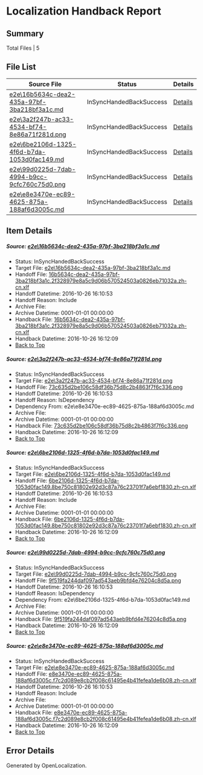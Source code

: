 # <a name='report-top'></a> Localization Handback Report

## Summary
 Total Files | 5

## File List
 Source File | Status | Details 
 ----------- | ------ | ------- 
 [e2e\16b5634c-dea2-435a-97bf-3ba218bf3a1c.md](https://github.com/OpenLocalizationTestOrg/ol-test0/blob/e45e4a9780a93c0373bcbbb11501e30d8eb10662/e2e/16b5634c-dea2-435a-97bf-3ba218bf3a1c.md) | InSyncHandedBackSuccess | [Details](#a47790daa66b88fa98d0cc62d181c9411100f4af1)
 [e2e\3a2f247b-ac33-4534-bf74-8e86a71f281d.png](https://github.com/OpenLocalizationTestOrg/ol-test0/blob/e45e4a9780a93c0373bcbbb11501e30d8eb10662/e2e/3a2f247b-ac33-4534-bf74-8e86a71f281d.png) | InSyncHandedBackSuccess | [Details](#73c635d2be106c58df36b75d8c2b4863f7f6c3362)
 [e2e\6be2106d-1325-4f6d-b7da-1053d0fac149.md](https://github.com/OpenLocalizationTestOrg/ol-test0/blob/e45e4a9780a93c0373bcbbb11501e30d8eb10662/e2e/6be2106d-1325-4f6d-b7da-1053d0fac149.md) | InSyncHandedBackSuccess | [Details](#8a6c88280ffbd171735ec2fab1eccd537e0a7f053)
 [e2e\99d0225d-7dab-4994-b9cc-9cfc760c75d0.png](https://github.com/OpenLocalizationTestOrg/ol-test0/blob/e45e4a9780a93c0373bcbbb11501e30d8eb10662/e2e/99d0225d-7dab-4994-b9cc-9cfc760c75d0.png) | InSyncHandedBackSuccess | [Details](#9f519fa244daf097ad543aeb9bfd4e76204c8d5a4)
 [e2e\e8e3470e-ec89-4625-875a-188af6d3005c.md](https://github.com/OpenLocalizationTestOrg/ol-test0/blob/e45e4a9780a93c0373bcbbb11501e30d8eb10662/e2e/e8e3470e-ec89-4625-875a-188af6d3005c.md) | InSyncHandedBackSuccess | [Details](#5bd2ba881633f09bb8d771e97b6f4e8c9f882c485)

## Item Details
##### <a name='a47790daa66b88fa98d0cc62d181c9411100f4af1'></a> Source: [e2e\16b5634c-dea2-435a-97bf-3ba218bf3a1c.md](https://github.com/OpenLocalizationTestOrg/ol-test0/blob/e45e4a9780a93c0373bcbbb11501e30d8eb10662/e2e/16b5634c-dea2-435a-97bf-3ba218bf3a1c.md)
* Status: InSyncHandedBackSuccess
* Target File: [e2e\16b5634c-dea2-435a-97bf-3ba218bf3a1c.md](https://github.com/OpenLocalizationTestOrg/ol-test0-zhcn/blob/68efed0d73eb9b59b6f186da23f40c3ddc994cea/e2e/16b5634c-dea2-435a-97bf-3ba218bf3a1c.md)
* Handoff File: [16b5634c-dea2-435a-97bf-3ba218bf3a1c.2f328979e8a5c9d06b570524503a0826eb71032a.zh-cn.xlf](https://github.com/OpenLocalizationTestOrg/ol-test0-handoff/blob/6ecd8c5eaa6142e165ef6a72266ce2c7fcb8c462/ol-handoff/OpenLocalizationTestOrg/ol-test0-zhcn/shujia/ht/16b5634c-dea2-435a-97bf-3ba218bf3a1c.2f328979e8a5c9d06b570524503a0826eb71032a.zh-cn.xlf)
* Handoff Datetime: 2016-10-26 16:10:53
* Handoff Reason: Include
* Archive File: 
* Archive Datetime: 0001-01-01 00:00:00
* Handback File: [16b5634c-dea2-435a-97bf-3ba218bf3a1c.2f328979e8a5c9d06b570524503a0826eb71032a.zh-cn.xlf](https://github.com/OpenLocalizationTestOrg/ol-test0-handback/blob/7650ceec98daec7317a27cc573255f89234abd42/ol-handback/OpenLocalizationTestOrg/ol-test0-zhcn/shujia/ht/16b5634c-dea2-435a-97bf-3ba218bf3a1c.2f328979e8a5c9d06b570524503a0826eb71032a.zh-cn.xlf)
* Handback Datetime: 2016-10-26 16:12:09
* [Back to Top](#report-top)

##### <a name='73c635d2be106c58df36b75d8c2b4863f7f6c3362'></a> Source: [e2e\3a2f247b-ac33-4534-bf74-8e86a71f281d.png](https://github.com/OpenLocalizationTestOrg/ol-test0/blob/e45e4a9780a93c0373bcbbb11501e30d8eb10662/e2e/3a2f247b-ac33-4534-bf74-8e86a71f281d.png)
* Status: InSyncHandedBackSuccess
* Target File: [e2e\3a2f247b-ac33-4534-bf74-8e86a71f281d.png](https://github.com/OpenLocalizationTestOrg/ol-test0-zhcn/blob/68efed0d73eb9b59b6f186da23f40c3ddc994cea/e2e/3a2f247b-ac33-4534-bf74-8e86a71f281d.png)
* Handoff File: [73c635d2be106c58df36b75d8c2b4863f7f6c336.png](https://github.com/OpenLocalizationTestOrg/ol-test0-handoff/blob/6ecd8c5eaa6142e165ef6a72266ce2c7fcb8c462/ol-handoff/OpenLocalizationTestOrg/ol-test0-zhcn/shujia/ht/73c635d2be106c58df36b75d8c2b4863f7f6c336.png)
* Handoff Datetime: 2016-10-26 16:10:53
* Handoff Reason: IsDependency
* Dependency From: e2e\e8e3470e-ec89-4625-875a-188af6d3005c.md
* Archive File: 
* Archive Datetime: 0001-01-01 00:00:00
* Handback File: [73c635d2be106c58df36b75d8c2b4863f7f6c336.png](https://github.com/OpenLocalizationTestOrg/ol-test0-handback/blob/7650ceec98daec7317a27cc573255f89234abd42/ol-handback/OpenLocalizationTestOrg/ol-test0-zhcn/shujia/ht/73c635d2be106c58df36b75d8c2b4863f7f6c336.png)
* Handback Datetime: 2016-10-26 16:12:09
* [Back to Top](#report-top)

##### <a name='8a6c88280ffbd171735ec2fab1eccd537e0a7f053'></a> Source: [e2e\6be2106d-1325-4f6d-b7da-1053d0fac149.md](https://github.com/OpenLocalizationTestOrg/ol-test0/blob/e45e4a9780a93c0373bcbbb11501e30d8eb10662/e2e/6be2106d-1325-4f6d-b7da-1053d0fac149.md)
* Status: InSyncHandedBackSuccess
* Target File: [e2e\6be2106d-1325-4f6d-b7da-1053d0fac149.md](https://github.com/OpenLocalizationTestOrg/ol-test0-zhcn/blob/68efed0d73eb9b59b6f186da23f40c3ddc994cea/e2e/6be2106d-1325-4f6d-b7da-1053d0fac149.md)
* Handoff File: [6be2106d-1325-4f6d-b7da-1053d0fac149.8be750c81802e92d3c87a76c23701f7a6ebf1830.zh-cn.xlf](https://github.com/OpenLocalizationTestOrg/ol-test0-handoff/blob/6ecd8c5eaa6142e165ef6a72266ce2c7fcb8c462/ol-handoff/OpenLocalizationTestOrg/ol-test0-zhcn/shujia/ht/6be2106d-1325-4f6d-b7da-1053d0fac149.8be750c81802e92d3c87a76c23701f7a6ebf1830.zh-cn.xlf)
* Handoff Datetime: 2016-10-26 16:10:53
* Handoff Reason: Include
* Archive File: 
* Archive Datetime: 0001-01-01 00:00:00
* Handback File: [6be2106d-1325-4f6d-b7da-1053d0fac149.8be750c81802e92d3c87a76c23701f7a6ebf1830.zh-cn.xlf](https://github.com/OpenLocalizationTestOrg/ol-test0-handback/blob/7650ceec98daec7317a27cc573255f89234abd42/ol-handback/OpenLocalizationTestOrg/ol-test0-zhcn/shujia/ht/6be2106d-1325-4f6d-b7da-1053d0fac149.8be750c81802e92d3c87a76c23701f7a6ebf1830.zh-cn.xlf)
* Handback Datetime: 2016-10-26 16:12:09
* [Back to Top](#report-top)

##### <a name='9f519fa244daf097ad543aeb9bfd4e76204c8d5a4'></a> Source: [e2e\99d0225d-7dab-4994-b9cc-9cfc760c75d0.png](https://github.com/OpenLocalizationTestOrg/ol-test0/blob/e45e4a9780a93c0373bcbbb11501e30d8eb10662/e2e/99d0225d-7dab-4994-b9cc-9cfc760c75d0.png)
* Status: InSyncHandedBackSuccess
* Target File: [e2e\99d0225d-7dab-4994-b9cc-9cfc760c75d0.png](https://github.com/OpenLocalizationTestOrg/ol-test0-zhcn/blob/68efed0d73eb9b59b6f186da23f40c3ddc994cea/e2e/99d0225d-7dab-4994-b9cc-9cfc760c75d0.png)
* Handoff File: [9f519fa244daf097ad543aeb9bfd4e76204c8d5a.png](https://github.com/OpenLocalizationTestOrg/ol-test0-handoff/blob/6ecd8c5eaa6142e165ef6a72266ce2c7fcb8c462/ol-handoff/OpenLocalizationTestOrg/ol-test0-zhcn/shujia/ht/9f519fa244daf097ad543aeb9bfd4e76204c8d5a.png)
* Handoff Datetime: 2016-10-26 16:10:53
* Handoff Reason: IsDependency
* Dependency From: e2e\6be2106d-1325-4f6d-b7da-1053d0fac149.md
* Archive File: 
* Archive Datetime: 0001-01-01 00:00:00
* Handback File: [9f519fa244daf097ad543aeb9bfd4e76204c8d5a.png](https://github.com/OpenLocalizationTestOrg/ol-test0-handback/blob/7650ceec98daec7317a27cc573255f89234abd42/ol-handback/OpenLocalizationTestOrg/ol-test0-zhcn/shujia/ht/9f519fa244daf097ad543aeb9bfd4e76204c8d5a.png)
* Handback Datetime: 2016-10-26 16:12:09
* [Back to Top](#report-top)

##### <a name='5bd2ba881633f09bb8d771e97b6f4e8c9f882c485'></a> Source: [e2e\e8e3470e-ec89-4625-875a-188af6d3005c.md](https://github.com/OpenLocalizationTestOrg/ol-test0/blob/e45e4a9780a93c0373bcbbb11501e30d8eb10662/e2e/e8e3470e-ec89-4625-875a-188af6d3005c.md)
* Status: InSyncHandedBackSuccess
* Target File: [e2e\e8e3470e-ec89-4625-875a-188af6d3005c.md](https://github.com/OpenLocalizationTestOrg/ol-test0-zhcn/blob/68efed0d73eb9b59b6f186da23f40c3ddc994cea/e2e/e8e3470e-ec89-4625-875a-188af6d3005c.md)
* Handoff File: [e8e3470e-ec89-4625-875a-188af6d3005c.f7c2d089e8cb2f008c61495e4b41fefea1de6b08.zh-cn.xlf](https://github.com/OpenLocalizationTestOrg/ol-test0-handoff/blob/6ecd8c5eaa6142e165ef6a72266ce2c7fcb8c462/ol-handoff/OpenLocalizationTestOrg/ol-test0-zhcn/shujia/ht/e8e3470e-ec89-4625-875a-188af6d3005c.f7c2d089e8cb2f008c61495e4b41fefea1de6b08.zh-cn.xlf)
* Handoff Datetime: 2016-10-26 16:10:53
* Handoff Reason: Include
* Archive File: 
* Archive Datetime: 0001-01-01 00:00:00
* Handback File: [e8e3470e-ec89-4625-875a-188af6d3005c.f7c2d089e8cb2f008c61495e4b41fefea1de6b08.zh-cn.xlf](https://github.com/OpenLocalizationTestOrg/ol-test0-handback/blob/7650ceec98daec7317a27cc573255f89234abd42/ol-handback/OpenLocalizationTestOrg/ol-test0-zhcn/shujia/ht/e8e3470e-ec89-4625-875a-188af6d3005c.f7c2d089e8cb2f008c61495e4b41fefea1de6b08.zh-cn.xlf)
* Handback Datetime: 2016-10-26 16:12:09
* [Back to Top](#report-top)


## Error Details

Generated by OpenLocalization.
